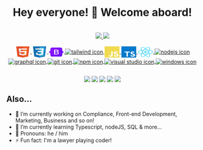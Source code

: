 <h1 align="center">Hey everyone! 👋 Welcome aboard!</h1><br>
<div align="center" display="flex">
  <a href="https://github.com/realmeidabr">
  <img height="180em" src="https://github-readme-stats.vercel.app/api?username=realmeidabr&show_icons=true&theme=aura&include_all_commits=true&count_private=true"/>
  <img height="180em" src="https://github-readme-stats.vercel.app/api/top-langs/?username=realmeidabr&layout=compact&langs_count=7&theme=aura"/>
</div>
<div style="display: inline_block" align="center"><br>
  <img align="center" alt="html5 icon" height="30" width="40" src="https://raw.githubusercontent.com/devicons/devicon/master/icons/html5/html5-original.svg">
  <img align="center" alt="css3 icon" height="30" width="40" src="https://raw.githubusercontent.com/devicons/devicon/master/icons/css3/css3-original.svg">
  <img align="center" alt="bootstrap icon" height="30" width="40" src="https://raw.githubusercontent.com/devicons/devicon/master/icons/bootstrap/bootstrap-original.svg">
  <img align="center" alt="tailwind icon" height="30" width="40" src="https://cdn.jsdelivr.net/gh/devicons/devicon/icons/tailwindcss/tailwindcss-plain.svg">
  <img align="center" alt="javasript icon" height="30" width="40" src="https://raw.githubusercontent.com/devicons/devicon/master/icons/javascript/javascript-plain.svg">
  <img align="center" alt="typescript icon" height="30" width="40" src="https://raw.githubusercontent.com/devicons/devicon/master/icons/typescript/typescript-plain.svg">
  <img align="center" alt="react icon" height="30" width="40" src="https://raw.githubusercontent.com/devicons/devicon/master/icons/react/react-original.svg">
  <img align="center" alt="nodejs icon" height="30" width="40" src="https://cdn.jsdelivr.net/gh/devicons/devicon/icons/nodejs/nodejs-original.svg">
  <img align="center" alt="graphql icon" height="30" width="40" src="https://cdn.jsdelivr.net/gh/devicons/devicon/icons/graphql/graphql-plain.svg">
  <!--<img align="center" alt="figma icon" height="30" width="40" src="https://cdn.jsdelivr.net/gh/devicons/devicon/icons/figma/figma-original.svg">-->
  <img align="center" alt="git icon" height="30" width="40" src="https://cdn.jsdelivr.net/gh/devicons/devicon/icons/git/git-original.svg">
  <img align="center" alt="npm icon" height="30" width="40" src="https://cdn.jsdelivr.net/gh/devicons/devicon/icons/npm/npm-original-wordmark.svg">
  <img align="center" alt="visual studio icon" height="30" width="40" src="https://cdn.jsdelivr.net/gh/devicons/devicon/icons/visualstudio/visualstudio-plain.svg">
  <!--<img align="center" alt="godot icon" height="30" width="40" src="https://cdn.jsdelivr.net/gh/devicons/devicon/icons/godot/godot-original.svg">-->
  <img align="center" alt="windows icon" height="30" width="40" src="https://cdn.jsdelivr.net/gh/devicons/devicon/icons/windows8/windows8-original.svg">
</div>

  ##
<div style="display: inline_block" align="center">
  <a href="https://www.linkedin.com/in/realmeidabr" target="_blank"><img src="https://img.shields.io/badge/LinkedIn-%230A66C2?style=for-the-badge&logo=linkedin&logoColor=white" target="_blank"></a>
  <a href="https://twitter.com/realmeidabr" target="_blank"><img src="https://img.shields.io/badge/Twitter-%231DA1F2?style=for-the-badge&logo=twitter&logoColor=white" target="_blank"></a>
  <a href="https://realmeidabr.medium.com" target="_blank"><img src="https://img.shields.io/badge/Medium-12100E?style=for-the-badge&logo=medium&logoColor=white" target="_blank"></a>
  <a href="mailto:realmeidabr@proton.me" target="_blank"><img src="https://img.shields.io/badge/ProtonMail-%238B89CC?style=for-the-badge&logo=protonmail&logoColor=white" target="_blank"></a>
  <a href="https://t.me/realmeidabr" target="_blank"><img src="https://img.shields.io/badge/Telegram-%2326A5E4?style=for-the-badge&logo=telegram&logoColor=white" target="_blank"></a>
</div>

  
## Also...

- 🚀 I’m currently working on Compliance, Front-end Development, Marketing, Business and so on!
- 🌱 I’m currently learning Typescript, nodeJS, SQL & more...
- 💛 Pronouns: he / him
- ⚡ Fun fact: I'm a lawyer playing coder!
